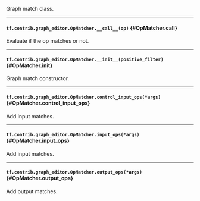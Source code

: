 Graph match class.
- - -

#### `tf.contrib.graph_editor.OpMatcher.__call__(op)` {#OpMatcher.__call__}

Evaluate if the op matches or not.


- - -

#### `tf.contrib.graph_editor.OpMatcher.__init__(positive_filter)` {#OpMatcher.__init__}

Graph match constructor.


- - -

#### `tf.contrib.graph_editor.OpMatcher.control_input_ops(*args)` {#OpMatcher.control_input_ops}

Add input matches.


- - -

#### `tf.contrib.graph_editor.OpMatcher.input_ops(*args)` {#OpMatcher.input_ops}

Add input matches.


- - -

#### `tf.contrib.graph_editor.OpMatcher.output_ops(*args)` {#OpMatcher.output_ops}

Add output matches.


